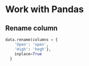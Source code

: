 # Work with Pandas

## Rename column

```python
data.rename(columns = {
    'Open': 'open',
    'High': 'hegh'},
    inplace=True
  }
```
